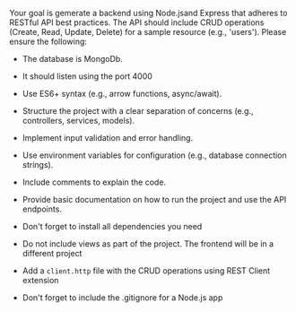 Your goal is gemerate a backend using Node.jsand Express that adheres to RESTful API best practices. The API should include CRUD operations (Create, Read, Update, Delete) for a sample resource (e.g., 'users'). Please ensure the following:

- The database is MongoDb.

- It should listen using the port 4000

- Use ES6+ syntax (e.g., arrow functions, async/await).

- Structure the project with a clear separation of concerns (e.g., controllers, services, models).

- Implement input validation and error handling.

- Use environment variables for configuration (e.g., database connection strings).

- Include comments to explain the code.

- Provide basic documentation on how to run the project and use the API endpoints.

- Don't forget to install all dependencies you need

- Do not include views as part of the project. The frontend will be in a different project

- Add a `client.http` file with the CRUD operations using REST Client extension

- Don't forget to include the .gitignore for a Node.js app